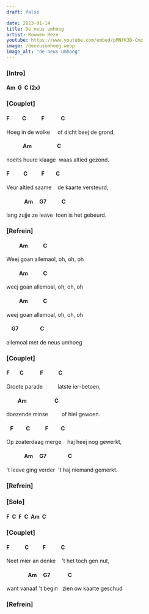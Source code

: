 ```yaml
---
draft: false

date: 2023-01-14
title: De neus umhoeg
artist: Rowwen Hèze
youtube: https://www.youtube.com/embed/pMNfK3D-Cmc
image: /deneusumhoeg.webp
image_alt: "de neus umhoeg"
---
```


### [Intro]

#### Am&nbsp;&nbsp;G&nbsp;&nbsp;C	(2x)

### [Couplet]

#### F&nbsp;&nbsp;&nbsp;&nbsp;&nbsp;&nbsp;&nbsp;&nbsp;&nbsp;&nbsp;C&nbsp;&nbsp;&nbsp;&nbsp;&nbsp;&nbsp;&nbsp;&nbsp;&nbsp;&nbsp;&nbsp;&nbsp;F&nbsp;&nbsp;&nbsp;&nbsp;&nbsp;&nbsp;&nbsp;&nbsp;&nbsp;&nbsp;&nbsp;&nbsp;&nbsp;C

Hoeg in de wolke&nbsp;&nbsp;&nbsp;&nbsp;&nbsp;of dicht beej de grond,

#### &nbsp;&nbsp;&nbsp;&nbsp;&nbsp;&nbsp;&nbsp;&nbsp;&nbsp;&nbsp;&nbsp;&nbsp;&nbsp;Am&nbsp;&nbsp;&nbsp;&nbsp;&nbsp;&nbsp;&nbsp;&nbsp;&nbsp;&nbsp;&nbsp;&nbsp;&nbsp;&nbsp;&nbsp;&nbsp;&nbsp;&nbsp;&nbsp;&nbsp;C

noeits huure klaage&nbsp;&nbsp;waas altied gezond.

#### F&nbsp;&nbsp;&nbsp;&nbsp;&nbsp;&nbsp;&nbsp;&nbsp;&nbsp;&nbsp;&nbsp;C&nbsp;&nbsp;&nbsp;&nbsp;&nbsp;&nbsp;&nbsp;&nbsp;&nbsp;&nbsp;&nbsp;F&nbsp;&nbsp;&nbsp;&nbsp;&nbsp;&nbsp;&nbsp;&nbsp;&nbsp;C

Veur altied saame&nbsp;&nbsp;&nbsp;&nbsp;de kaarte versteurd,

#### &nbsp;&nbsp;&nbsp;&nbsp;&nbsp;&nbsp;&nbsp;&nbsp;&nbsp;&nbsp;&nbsp;&nbsp;&nbsp;&nbsp;Am&nbsp;&nbsp;&nbsp;&nbsp;&nbsp;G7&nbsp;&nbsp;&nbsp;&nbsp;&nbsp;&nbsp;&nbsp;&nbsp;&nbsp;&nbsp;&nbsp;&nbsp;C

lang zujje ze leave&nbsp;&nbsp;toen is het gebeurd.

### [Refrein]

#### &nbsp;&nbsp;&nbsp;&nbsp;&nbsp;&nbsp;&nbsp;&nbsp;&nbsp;&nbsp;Am&nbsp;&nbsp;&nbsp;&nbsp;&nbsp;&nbsp;&nbsp;&nbsp;&nbsp;&nbsp;&nbsp;&nbsp;C

Weej goan allemaol, oh, oh, oh

#### &nbsp;&nbsp;&nbsp;&nbsp;&nbsp;&nbsp;&nbsp;&nbsp;&nbsp;&nbsp;Am&nbsp;&nbsp;&nbsp;&nbsp;&nbsp;&nbsp;&nbsp;&nbsp;&nbsp;&nbsp;&nbsp;&nbsp;C

weej goan allemoal, oh, oh, oh

#### &nbsp;&nbsp;&nbsp;&nbsp;&nbsp;&nbsp;&nbsp;&nbsp;&nbsp;&nbsp;Am&nbsp;&nbsp;&nbsp;&nbsp;&nbsp;&nbsp;&nbsp;&nbsp;&nbsp;&nbsp;&nbsp;&nbsp;C

weej goan allemoal, oh, oh, oh

#### &nbsp;&nbsp;&nbsp;&nbsp;G7&nbsp;&nbsp;&nbsp;&nbsp;&nbsp;&nbsp;&nbsp;&nbsp;&nbsp;&nbsp;&nbsp;&nbsp;&nbsp;&nbsp;&nbsp;&nbsp;&nbsp;C

allemoal met de neus umhoeg

### [Couplet]

#### F&nbsp;&nbsp;&nbsp;&nbsp;&nbsp;&nbsp;&nbsp;&nbsp;C&nbsp;&nbsp;&nbsp;&nbsp;&nbsp;&nbsp;&nbsp;&nbsp;&nbsp;&nbsp;&nbsp;&nbsp;&nbsp;F&nbsp;&nbsp;&nbsp;&nbsp;&nbsp;&nbsp;&nbsp;&nbsp;&nbsp;&nbsp;&nbsp;&nbsp;C

Groete parade&nbsp;&nbsp;&nbsp;&nbsp;&nbsp;&nbsp;&nbsp;&nbsp;&nbsp;&nbsp;latste ier-betoen,

#### &nbsp;&nbsp;&nbsp;&nbsp;&nbsp;&nbsp;&nbsp;&nbsp;&nbsp;Am&nbsp;&nbsp;&nbsp;&nbsp;&nbsp;&nbsp;&nbsp;&nbsp;&nbsp;&nbsp;&nbsp;&nbsp;&nbsp;&nbsp;&nbsp;&nbsp;&nbsp;&nbsp;&nbsp;&nbsp;&nbsp;&nbsp;C

doezende minse&nbsp;&nbsp;&nbsp;&nbsp;&nbsp;&nbsp;&nbsp;&nbsp;&nbsp;of hiel gewoen.

#### &nbsp;&nbsp;&nbsp;F&nbsp;&nbsp;&nbsp;&nbsp;&nbsp;&nbsp;&nbsp;&nbsp;&nbsp;&nbsp;C&nbsp;&nbsp;&nbsp;&nbsp;&nbsp;&nbsp;&nbsp;&nbsp;&nbsp;&nbsp;&nbsp;&nbsp;F&nbsp;&nbsp;&nbsp;&nbsp;&nbsp;&nbsp;&nbsp;&nbsp;&nbsp;&nbsp;C

Op zoaterdaag merge&nbsp;&nbsp;&nbsp;&nbsp;haj heej nog gewerkt,

#### &nbsp;&nbsp;&nbsp;&nbsp;&nbsp;&nbsp;&nbsp;&nbsp;&nbsp;&nbsp;&nbsp;&nbsp;&nbsp;&nbsp;Am&nbsp;&nbsp;&nbsp;&nbsp;&nbsp;G7&nbsp;&nbsp;&nbsp;&nbsp;&nbsp;&nbsp;&nbsp;&nbsp;&nbsp;&nbsp;&nbsp;&nbsp;&nbsp;&nbsp;&nbsp;&nbsp;&nbsp;C

't leave ging verder&nbsp;&nbsp;'t haj niemand gemerkt.

### [Refrein]

### [Solo]		

#### F&nbsp;&nbsp;C&nbsp;&nbsp;F&nbsp;&nbsp;C&nbsp;&nbsp;Am&nbsp;&nbsp;C

### [Couplet]

#### F&nbsp;&nbsp;&nbsp;&nbsp;&nbsp;&nbsp;&nbsp;&nbsp;&nbsp;&nbsp;&nbsp;&nbsp;C&nbsp;&nbsp;&nbsp;&nbsp;&nbsp;&nbsp;&nbsp;&nbsp;&nbsp;&nbsp;&nbsp;F&nbsp;&nbsp;&nbsp;&nbsp;&nbsp;&nbsp;&nbsp;&nbsp;&nbsp;&nbsp;&nbsp;&nbsp;C

Neet mier an denke&nbsp;&nbsp;&nbsp;&nbsp;'t het toch gen nut,

#### &nbsp;&nbsp;&nbsp;&nbsp;&nbsp;&nbsp;&nbsp;&nbsp;&nbsp;&nbsp;&nbsp;&nbsp;&nbsp;&nbsp;&nbsp;&nbsp;&nbsp;Am&nbsp;&nbsp;&nbsp;&nbsp;&nbsp;G7&nbsp;&nbsp;&nbsp;&nbsp;&nbsp;&nbsp;&nbsp;&nbsp;&nbsp;&nbsp;&nbsp;&nbsp;&nbsp;&nbsp;C	

want vanaaf 't begin&nbsp;&nbsp;&nbsp;zien ow kaarte geschud

### [Refrein]